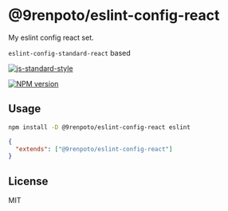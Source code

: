# @9renpoto/eslint-config-react

My eslint config react set.

`eslint-config-standard-react` based

[![js-standard-style](https://cdn.rawgit.com/feross/standard/master/badge.svg)](https://github.com/feross/standard)

[![NPM version][npm-image]][npm-url]

## Usage

```sh
npm install -D @9renpoto/eslint-config-react eslint
```

```json
{
  "extends": ["@9renpoto/eslint-config-react"]
}
```

## License

MIT

[npm-image]: https://badge.fury.io/js/%409renpoto%2Feslint-config-react.svg
[npm-url]: https://badge.fury.io/js/%409renpoto%2Feslint-config-react
